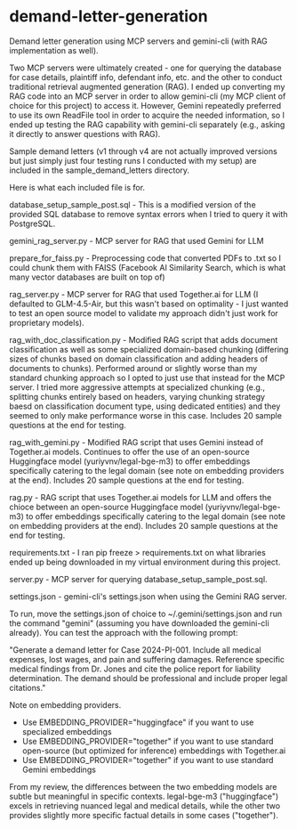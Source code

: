 # demand-letter-generation
Demand letter generation using MCP servers and gemini-cli (with RAG implementation as well).

Two MCP servers were ultimately created - one for querying the database for case details, plaintiff info, defendant info, etc. and the other to conduct traditional retrieval augmented generation (RAG). I ended up converting my RAG code into an MCP server in order to allow gemini-cli (my MCP client of choice for this project) to access it. However, Gemini repeatedly preferred to use its own ReadFile tool in order to acquire the needed information, so I ended up testing the RAG capability with gemini-cli separately (e.g., asking it directly to answer questions with RAG).

Sample demand letters (v1 through v4 are not actually improved versions but just simply just four testing runs I conducted with my setup) are included in the sample_demand_letters directory.

Here is what each included file is for.

database_setup_sample_post.sql - This is a modified version of the provided SQL database to remove syntax errors when I tried to query it with PostgreSQL.

gemini_rag_server.py - MCP server for RAG that used Gemini for LLM

prepare_for_faiss.py - Preprocessing code that converted PDFs to .txt so I could chunk them with FAISS (Facebook AI Similarity Search, which is what many vector databases are built on top of)

rag_server.py - MCP server for RAG that used Together.ai for LLM (I defaulted to GLM-4.5-Air, but this wasn't based on optimality - I just wanted to test an open source model to validate my approach didn't just work for proprietary models).

rag_with_doc_classification.py - Modified RAG script that adds document classification as well as some specialized domain-based chunking (differing sizes of chunks based on domain classification and adding headers of documents to chunks). Performed around or slightly worse than my standard chunking approach so I opted to just use that instead for the MCP server. I tried more aggressive attempts at specialized chunking (e.g., splitting chunks entirely based on headers, varying chunking strategy baesd on classification document type, using dedicated entities) and they seemed to only make performance worse in this case. Includes 20 sample questions at the end for testing.

rag_with_gemini.py - Modified RAG script that uses Gemini instead of Together.ai models. Continues to offer the use of an open-source Huggingface model (yuriyvnv/legal-bge-m3) to offer embeddings specifically catering to the legal domain (see note on embedding providers at the end). Includes 20 sample questions at the end for testing.

rag.py - RAG script that uses Together.ai models for LLM and offers the chioce between an open-source Huggingface model (yuriyvnv/legal-bge-m3) to offer embeddings specifically catering to the legal domain (see note on embedding providers at the end). Includes 20 sample questions at the end for testing.

requirements.txt - I ran pip freeze > requirements.txt on what libraries ended up being downloaded in my virtual environment during this project.

server.py - MCP server for querying database_setup_sample_post.sql.

settings.json - gemini-cli's settings.json when using the Gemini RAG server.

To run, move the settings.json of choice to ~/.gemini/settings.json and run the command "gemini" (assuming you have downloaded the gemini-cli already). You can test the approach with the following prompt:

"Generate a demand letter for Case 2024-PI-001. Include all medical expenses, lost wages, and pain and suffering damages. Reference specific medical findings from Dr. Jones and cite the police report for liability determination. The demand should be professional and include proper legal citations."

Note on embedding providers.
- Use EMBEDDING_PROVIDER="huggingface" if you want to use specialized embeddings
- Use EMBEDDING_PROVIDER="together" if you want to use standard open-source (but optimized for inference) embeddings with Together.ai
- Use EMBEDDING_PROVIDER="together" if you want to use standard Gemini embeddings

From my review, the differences between the two embedding models are subtle but meaningful in specific contexts. legal-bge-m3 ("huggingface") excels in retrieving nuanced legal and medical details, while the other two provides slightly more specific factual details in some cases ("together").

